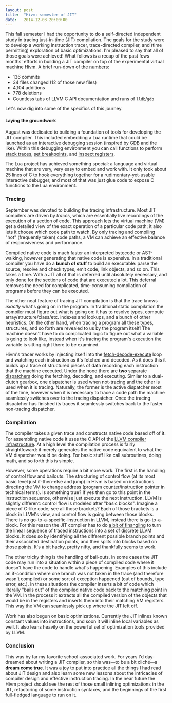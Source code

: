 ```yaml
---
layout: post
title:  "Hivm: semester of JIT"
date:   2014-12-03 20:00:00
---
```


This fall semester I had the opportunity to do a self-directed independent study in tracing just-in-time (JIT) compilation. The goals for the study were to develop a working instruction tracer, trace-directed compiler, and (time permitting) exploration of basic optimizations. I'm pleased to say that all of those goals were achieved! What follows is a recap of the past fews months' efforts in building a JIT compiler on top of the experimental virtual machine [Hivm](http://hivm.org/). A brief run-down of [the numbers]:

[the numbers]: https://github.com/dirk/hivm/compare/42f09c047b0966f1bd9856f76ee7f7ec647b5a1c...master

* 136 commits
* 34 files changed (12 of those new files)
* 4,104 additions
* 778 deletions
* Countless tabs of LLVM C API documentation and runs of `lldb`/`gdb`

Let's now dig into some of the specifics of this journey.

#### Laying the groundwork

August was dedicated to building a foundation of tools for developing the JIT compiler. This included embedding a Lua runtime that could be launched as an interactive debugging session (inspired by [GDB] and the like). Within this debugging environment you can call functions to perform [stack traces], [set breakpoints], and [inspect registers].

The Lua project has achieved something special: a language and virtual machine that are very, very easy to embed and work with. It only took about 25 lines of C to hook everything together for a rudimentary-yet-usable interactive debugger, and most of that was just glue code to expose C functions to the Lua environment.

[GDB]: http://www.gnu.org/software/gdb/

[stack traces]: https://github.com/dirk/hivm/blob/0d319caf4bd4a773a5cded72501da013dbc58b05/src/debug-lua.include.c#L21-L40

[set breakpoints]: https://github.com/dirk/hivm/blob/0d319caf4bd4a773a5cded72501da013dbc58b05/src/debug-lua.include.c#L42-L58

[inspect registers]: https://github.com/dirk/hivm/blob/0d319caf4bd4a773a5cded72501da013dbc58b05/src/debug-lua.include.c#L60-L72

### Tracing

September was devoted to building the tracing infrastructure. Most JIT compilers are driven by *traces*, which are essentially live recordings of the execution of a section of code. This approach lets the virtual machine (VM) get a detailed view of the exact operation of a particular code path; it also lets it choose which code path to watch. By only tracing and compiling "hot" (frequently taken) code paths, a VM can achieve an effective balance of responsiveness and performance.

Compiled native code is much faster an interpreted bytecode or AST-walking, however generating that native code is expensive. In a traditional compiler you have do a **bunch of stuff** to build an executable: parse the source, resolve and check types, emit code, link objects, and so on. This takes a time. With a JIT all of that is deferred until absolutely necessary, and only done for the sections of code that are executed a lot. This deferral removes the need for complicated, time-consuming compilation of programs before they can be executed.

The other neat feature of tracing JIT compilation is that the trace knows *exactly* what's going on in the program. In traditional static compilation the compiler must figure out what is going on: it has to resolve types, compute array/structure/class/etc. indexes and lookups, and a bunch of other heuristics. On the other hand, when tracing a program all these types, structures, and so forth are revealed to us by the program itself! The machine doesn't have to do complicated logic to figure out what a variable is going to look like, instead when it's tracing the program's execution the variable is sitting right there to be examined.

Hivm's tracer works by injecting itself into the [fetch-decode-execute] loop and watching each instruction as it's fetched and decoded. As it does this it builds up a trace of structured pieces of data recording each instruction that the machine executed. Under the hood there are **two** separate [dispatchers] doing the fetching, decoding, and executing. Similar to a dual-clutch gearbox, one dispatcher is used when not-tracing and the other is used when it is tracing. Naturally, the former is the active dispatcher most of the time, however when it is necessary to trace a code path the machine seamlessly switches over to the tracing dispatcher. Once the tracing dispatcher has finished its traces it seamlessly switches back to the faster non-tracing dispatcher.


[fetch-decode-execute]: http://en.wikipedia.org/wiki/Instruction_cycle

[dispatchers]: https://github.com/dirk/hivm/blob/0d319caf4bd4a773a5cded72501da013dbc58b05/src/vm-dispatch.include.c

### Compilation

The compiler takes a given trace and constructs native code based off of it. For assembling native code it uses the C API of the [LLVM compiler infrastructure](http://www.llvm.org/). At a high level the compilation process is fairly straightfoward: it merely generates the native code equivalent to what the VM dispatcher would be doing. For basic stuff like call subroutines, doing math, and so forth this is simple.

However, some operations require a bit more work. The first is the handling of control flow and bailouts. The structuring of control flow (at its most basic level just if-then-else and jump) in Hivm is based on instructions directing the VM to change address (program counter/instruction pointer in technical terms). Is something true? If yes then go to this point in the instruction sequence, otherwise just execute the next instruction. LLVM is slightly different: control flow is modeled after "basic blocks". Imagine a piece of C-like code; see all those brackets? Each of those brackets is a block in LLVM's view, and control flow is going between those blocks. There is no go-to-a-specific-instruction in LLVM, instead there is go-to-a-block. For this reason the JIT compiler has to do [a bit of finangling][1] to turn the linear sequence of traced instructions into a set of discrete LLVM blocks. It does so by identifying all the different possible branch points and their associated destination points, and then splits into blocks based on those points. It's a bit hacky, pretty nifty, and thankfully seems to work.

[1]: https://github.com/dirk/hivm/blob/0d319caf4bd4a773a5cded72501da013dbc58b05/src/jit-compiler.c#L1068-L1141

The other tricky thing is the handling of bail-outs. In some cases the JIT code may run into a situation within a piece of compiled code where it doesn't have the code to handle what's happening. Examples of this include an if-condition where one branch was not taken in the trace (and therefore wasn't compiled) or some sort of exception happened (out of bounds, type error, etc.). In these situations the compiler inserts a bit of code which literally "bails out" of the compiled native code back to the matching point in the VM. In the process it extracts all the compiled version of the objects that would be in the registers and inserts them into their matching VM registers. This way the VM can seamlessly pick up where the JIT left off.

Work has also begun on basic optimizations. Currently the JIT inlines known constant values into instructions, and soon it will inline local variables as well. It also leans heavily on the powerful set of optimization tools provided by LLVM.

### Conclusion

This was by far my favorite school-associated work. For years I'd day-dreamed about writing a JIT compiler, so this was—to be a bit cliché—a **dream come true**. It was a joy to put into practice all the things I had read about JIT design and also learn some new lessons about the intricacies of compiler design and effective instruction tracing. In the near future the Hivm project should see the rest of those small inlining optimizations in the JIT, refactoring of some instruction syntaxes, and the beginnings of the first full-fledged language to run on it.
